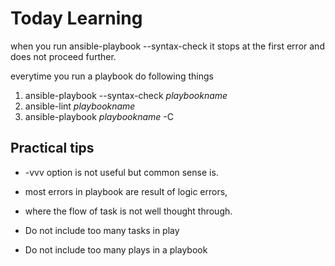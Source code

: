# Today Learning

when you run ansible-playbook --syntax-check it stops at the first error and does not proceed further.

everytime you run a playbook do following things

1. ansible-playbook --syntax-check _playbookname_
2. ansible-lint _playbookname_
3. ansible-playbook _playbookname_ -C

## Practical tips

- -vvv option is not useful but common sense is.
- most errors in playbook are result of logic errors,
- where the flow of task is not well thought through.

- Do not include too many tasks in play
- Do not include too many plays in a playbook
